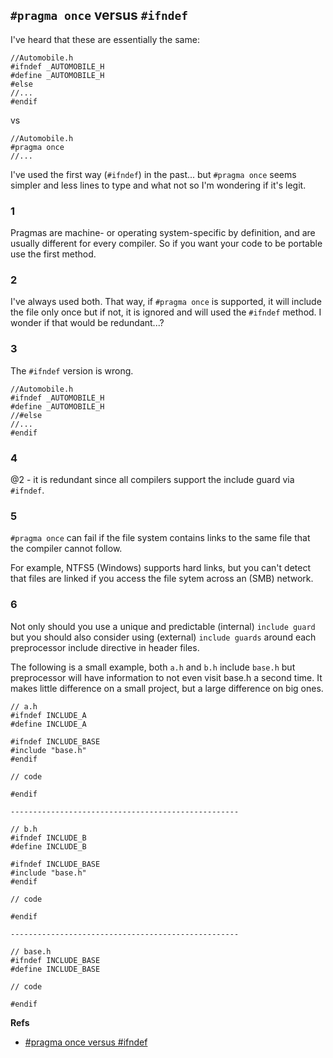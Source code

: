 ## `#pragma once` versus `#ifndef`
I've heard that these are essentially the same:

	//Automobile.h
	#ifndef _AUTOMOBILE_H
	#define _AUTOMOBILE_H
	#else
	//...
	#endif 

vs

	//Automobile.h
	#pragma once
	//... 

I've used the first way (`#ifndef`) in the past... but `#pragma once` seems simpler and less lines to type and what not so I'm wondering if it's legit.

### 1
Pragmas are machine- or operating system-specific by definition, and are usually different for every compiler. So if you want your code to be portable use the first method.

### 2
I've always used both. That way, if `#pragma once` is supported, it will include the file only once but if not, it is ignored and will used the `#ifndef` method. I wonder if that would be redundant...?

### 3
The `#ifndef` version is wrong.

	//Automobile.h
	#ifndef _AUTOMOBILE_H
	#define _AUTOMOBILE_H
	//#else
	//...
	#endif

### 4
@2 - it is redundant since all compilers support the include guard via `#ifndef`.

### 5
`#pragma once` can fail if the file system contains links to the same file that the compiler cannot follow.

For example, NTFS5 (Windows) supports hard links, but you can't detect that files are linked if you access the file sytem across an (SMB) network.

### 6
Not only should you use a unique and predictable (internal) `include guard` but you should also consider using (external) `include guards` around each preprocessor include directive in header files.

The following is a small example, both `a.h` and `b.h` include `base.h` but preprocessor will have information to not even visit base.h a second time. It makes little difference on a small project, but a large difference on big ones.

	// a.h 
	#ifndef INCLUDE_A
	#define INCLUDE_A

	#ifndef INCLUDE_BASE
	#include "base.h"
	#endif

	// code

	#endif

	---------------------------------------------------

	// b.h 
	#ifndef INCLUDE_B
	#define INCLUDE_B

	#ifndef INCLUDE_BASE
	#include "base.h"
	#endif

	// code

	#endif

	---------------------------------------------------

	// base.h
	#ifndef INCLUDE_BASE
	#define INCLUDE_BASE

	// code

	#endif





**Refs**

 * [#pragma once versus #ifndef](http://www.cplusplus.com/forum/beginner/7877/)
